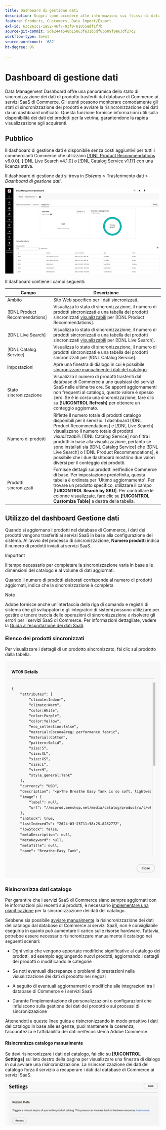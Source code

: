 ```yaml
---
title: Dashboard di gestione dati
description: Scopri come accedere alle informazioni sui flussi di dati per  [!DNL Catalog Service], [!DNL Live Search] e [!DNL Product Recommendation] s.
feature: Products, Customers, Data Import/Export
exl-id: 63c261c1-1a52-46f7-93f8-81055edf1f7b
source-git-commit: 5da244a548b15863fe31b5df8b509f8e63df27c2
workflow-type: tm+mt
source-wordcount: '682'
ht-degree: 0%

---
```


# Dashboard di gestione dati

Data Management Dashboard offre una panoramica dello stato di sincronizzazione dei dati di prodotto trasferiti dal database di Commerce ai servizi SaaS di Commerce. Gli utenti possono monitorare comodamente gli stati di sincronizzazione dei prodotti e avviare la risincronizzazione dei dati da un dashboard unificato. Questa funzione fornisce informazioni utili sulla disponibilità dei dati dei prodotti per la vetrina, garantendone la rapida visualizzazione agli acquirenti.

## Pubblico

Il dashboard di gestione dati è disponibile senza costi aggiuntivi per tutti i commercianti Commerce che utilizzano [[!DNL Product Recommendations v6.0.0]](https://experienceleague.adobe.com/en/docs/commerce/product-recommendations/guide-overview), [[!DNL Live Search v4.1.0]](https://experienceleague.adobe.com/en/docs/commerce/live-search/guide-overview) o [[!DNL Catalog Service v1.17]](https://experienceleague.adobe.com/en/docs/commerce/catalog-service/guide-overview) con una licenza attiva.

Il dashboard di gestione dati si trova in *Sistema* > Trasferimento dati > *Dashboard di gestione dati*.

![Dashboard di gestione dati](assets/data-management-dashboard.png)

Il dashboard contiene i campi seguenti:

| Campo | Descrizione |
|--- |--- |
| Ambito | Sito Web specifico per i dati sincronizzati. |
| [!DNL Product Recommendations] | Visualizza lo stato di sincronizzazione, il numero di prodotti sincronizzati e una tabella dei prodotti sincronizzati [visualizzabili](https://experienceleague.adobe.com/en/docs/commerce-admin/config/catalog/inventory#stock-options) per [!DNL Product Recommendations]. |
| [!DNL Live Search] | Visualizza lo stato di sincronizzazione, il numero di prodotti sincronizzati e una tabella dei prodotti sincronizzati [visualizzabili](https://experienceleague.adobe.com/en/docs/commerce-admin/config/catalog/inventory#stock-options) per [!DNL Live Search]. |
| [!DNL Catalog Service] | Visualizza lo stato di sincronizzazione, il numero di prodotti sincronizzati e una tabella dei prodotti sincronizzati per [!DNL Catalog Service]. |
| Impostazioni | Apre una finestra di dialogo in cui è possibile [sincronizzare manualmente i dati del catalogo](#resync-catalog-data). |
| Stato sincronizzazione | Visualizza il numero di prodotti trasferiti dal database di Commerce a uno qualsiasi dei servizi SaaS nelle ultime tre ore. Se apporti aggiornamenti non frequenti al catalogo, questo valore è spesso zero. Se è in corso una sincronizzazione, fare clic su **[!UICONTROL Refresh]** per ottenere un conteggio aggiornato. |
| Numero di prodotti | Riflette il numero totale di prodotti catalogo disponibili per il servizio. I dashboard [!DNL Product Recommendations] e [!DNL Live Search] visualizzano il numero totale di prodotti _visualizzabili_. [!DNL Catalog Service] non filtra i prodotti in base alla visualizzazione, pertanto se sono installati sia [!DNL Catalog Service] che [!DNL Live Search] o [!DNL Product Recommendations], è possibile che i due dashboard mostrino due valori diversi per il conteggio dei prodotti. |
| Prodotti sincronizzati | Fornisce dettagli sui prodotti nell’indice Commerce di base. Per impostazione predefinita, questa tabella è ordinata per &#39;Ultimo aggiornamento&#39;. Per trovare un prodotto specifico, utilizzare il campo **[!UICONTROL Search by SKU]**. Per controllare le colonne visualizzate, fare clic su **[!UICONTROL Customize Table]** a destra della tabella. |

## Utilizzo del dashboard Gestione dati

Quando si aggiornano i prodotti nel database di Commerce, i dati dei prodotti vengono trasferiti ai servizi SaaS in base alla configurazione del sistema. All&#39;avvio del processo di sincronizzazione, **Numero prodotti** indica il numero di prodotti inviati ai servizi SaaS.

>[!IMPORTANT]
>
>Il tempo necessario per completare la sincronizzazione varia in base alle dimensioni del catalogo e al volume di dati aggiornati.

Quando il numero di prodotti elaborati corrisponde al numero di prodotti aggiornati, indica che la sincronizzazione è completa.

>[!NOTE]
>
>Adobe fornisce anche un’interfaccia della riga di comando e registri di sistema che gli sviluppatori e gli integratori di sistemi possono utilizzare per gestire e tenere traccia delle operazioni di sincronizzazione e risolvere gli errori per i servizi SaaS di Commerce. Per informazioni dettagliate, vedere la [Guida all&#39;esportazione dei dati SaaS](https://experienceleague.adobe.com/en/docs/commerce/saas-data-export/overview).

### Elenco dei prodotti sincronizzati

Per visualizzare i dettagli di un prodotto sincronizzato, fai clic sul prodotto dalla tabella.

![Dettagli prodotto Syncd](assets/sync-product-detail.png)

### Risincronizza dati catalogo

Per garantire che i servizi SaaS di Commerce siano sempre aggiornati con le informazioni più recenti sui prodotti, è necessario [implementare una pianificazione](https://experienceleague.adobe.com/en/docs/commerce-operations/configuration-guide/cli/manage-indexers#reindex) per la sincronizzazione dei dati del catalogo.

Sebbene sia possibile [avviare manualmente](#manually-resync-catalog) la risincronizzazione dei dati del catalogo dal database di Commerce ai servizi SaaS, non è consigliabile eseguirla in quanto può aumentare il carico sulle risorse hardware. Tuttavia, potrebbe essere necessario risincronizzare manualmente il catalogo nei seguenti scenari:

- Ogni volta che vengono apportate modifiche significative al catalogo dei prodotti, ad esempio aggiungendo nuovi prodotti, aggiornando i dettagli dei prodotti o modificando le categorie

- Se noti eventuali discrepanze o problemi di prestazioni nella visualizzazione dei dati di prodotto nei negozi

- A seguito di eventuali aggiornamenti o modifiche alle integrazioni tra il database di Commerce e i servizi SaaS

- Durante l’implementazione di personalizzazioni o configurazioni che influiscono sulla gestione dei dati dei prodotti o sui processi di sincronizzazione

Attenendoti a queste linee guida e risincronizzando in modo proattivo i dati del catalogo in base alle esigenze, puoi mantenere la coerenza, l’accuratezza e l’affidabilità dei dati nell’ecosistema Adobe Commerce.

#### Risincronizza catalogo manualmente

Se devi risincronizzare i dati del catalogo, fai clic su **[!UICONTROL Settings]** sul lato destro della pagina per visualizzare una finestra di dialogo in cui avviare una risincronizzazione. La risincronizzazione dei dati del catalogo forza il servizio a recuperare i dati dal database di Commerce ai servizi SaaS.

![Sincronizza manualmente prodotti](assets/resync-data.png)
